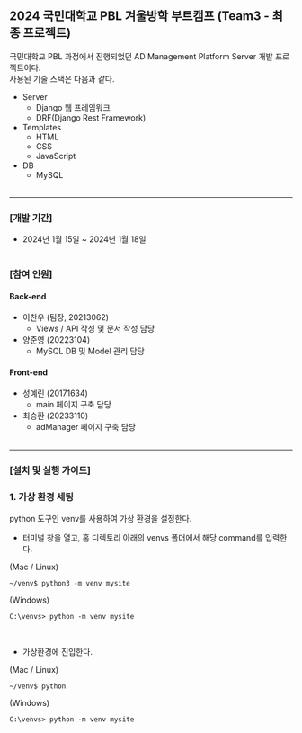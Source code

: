## **2024 국민대학교 PBL 겨울방학 부트캠프** (Team3 - 최종 프로젝트)

국민대학교 PBL 과정에서 진행되었던 AD Management Platform Server 개발 프로젝트이다.   
사용된 기술 스택은 다음과 같다.
- Server
  - Django 웹 프레임워크
  - DRF(Django Rest Framework)
- Templates
  - HTML
  - CSS
  - JavaScript
- DB
  - MySQL
<br><br>
---
### [개발 기간]
- 2024년 1월 15일 ~ 2024년 1월 18일
<br><br>
### [참여 인원]
#### Back-end
- 이찬우 (팀장, 20213062)
  - Views / API 작성 및 문서 작성 담당
- 양준영 (20223104)
  - MySQL DB 및 Model 관리 담당
#### Front-end
- 성예린 (20171634)
  - main 페이지 구축 담당
- 최승환 (20233110)
  - adManager 페이지 구축 담당
<br><br>
---
### [설치 및 실행 가이드]
### 1. 가상 환경 세팅
python 도구인 venv를 사용하여 가상 환경을 설정한다.   
- 터미널 창을 열고, 홈 디렉토리 아래의 venvs 폴더에서 해당 command를 입력한다.   

(Mac / Linux)

```
~/venv$ python3 -m venv mysite
```

(Windows)   

```
C:\venvs> python -m venv mysite
```

<br>

- 가상환경에 진입한다.   

(Mac / Linux)   

```
~/venv$ python
```

(Windows)   

```
C:\venvs> python -m venv mysite
```

